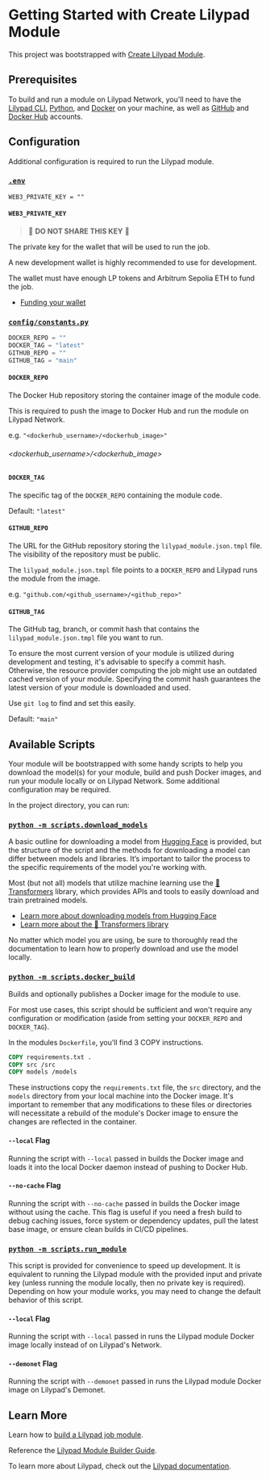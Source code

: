 # Getting Started with Create Lilypad Module

This project was bootstrapped with [Create Lilypad Module](https://github.com/DevlinRocha/create-lilypad-module).

## Prerequisites

To build and run a module on Lilypad Network, you'll need to have the [Lilypad CLI](https://docs.lilypad.tech/lilypad/lilypad-testnet/install-run-requirements), [Python](https://www.python.org/), and [Docker](https://www.docker.com/) on your machine, as well as [GitHub](https://github.com/) and [Docker Hub](https://hub.docker.com/) accounts.

## Configuration

Additional configuration is required to run the Lilypad module.

### [`.env`](.env)

```
WEB3_PRIVATE_KEY = ""
```

#### `WEB3_PRIVATE_KEY`

> 🚨 **DO NOT SHARE THIS KEY** 🚨

The private key for the wallet that will be used to run the job.

A new development wallet is highly recommended to use for development.

The wallet must have enough LP tokens and Arbitrum Sepolia ETH to fund the job.

- [Funding your wallet](https://docs.lilypad.tech/lilypad/lilypad-testnet/quick-start/funding-your-wallet-from-faucet)

### [`config/constants.py`](./config/constants.py)

```python
DOCKER_REPO = ""
DOCKER_TAG = "latest"
GITHUB_REPO = ""
GITHUB_TAG = "main"
```

#### `DOCKER_REPO`

The Docker Hub repository storing the container image of the module code.

This is required to push the image to Docker Hub and run the module on Lilypad Network.

e.g. `"<dockerhub_username>/<dockerhub_image>"`

###### <dockerhub_username>/<dockerhub_image>

#### `DOCKER_TAG`

The specific tag of the `DOCKER_REPO` containing the module code.

Default: `"latest"`

#### `GITHUB_REPO`

The URL for the GitHub repository storing the `lilypad_module.json.tmpl` file. The visibility of the repository must be public.

The `lilypad_module.json.tmpl` file points to a `DOCKER_REPO` and Lilypad runs the module from the image.

e.g. `"github.com/<github_username>/<github_repo>"`

#### `GITHUB_TAG`

The GitHub tag, branch, or commit hash that contains the `lilypad_module.json.tmpl` file you want to run.

To ensure the most current version of your module is utilized during development and testing, it's advisable to specify a commit hash. Otherwise, the resource provider computing the job might use an outdated cached version of your module. Specifying the commit hash guarantees the latest version of your module is downloaded and used.

Use `git log` to find and set this easily.

Default: `"main"`

## Available Scripts

Your module will be bootstrapped with some handy scripts to help you download the model(s) for your module, build and push Docker images, and run your module locally or on Lilypad Network. Some additional configuration may be required.

In the project directory, you can run:

### [`python -m scripts.download_models`](./scripts/download_models.py)

A basic outline for downloading a model from [Hugging Face](https://huggingface.co/) is provided, but the structure of the script and the methods for downloading a model can differ between models and libraries. It’s important to tailor the process to the specific requirements of the model you're working with.

Most (but not all) models that utilize machine learning use the [🤗 Transformers](https://huggingface.co/docs/transformers/index) library, which provides APIs and tools to easily download and train pretrained models.

- [Learn more about downloading models from Hugging Face](https://huggingface.co/docs/hub/en/models-downloading)
- [Learn more about the 🤗 Transformers library](https://huggingface.co/docs/hub/en/transformers)

No matter which model you are using, be sure to thoroughly read the documentation to learn how to properly download and use the model locally.

### [`python -m scripts.docker_build`](./scripts/docker_build.py)

Builds and optionally publishes a Docker image for the module to use.

For most use cases, this script should be sufficient and won't require any configuration or modification (aside from setting your `DOCKER_REPO` and `DOCKER_TAG`).

In the modules `Dockerfile`, you'll find 3 COPY instructions.

```Dockerfile
COPY requirements.txt .
COPY src /src
COPY models /models
```

These instructions copy the `requirements.txt` file, the `src` directory, and the `models` directory from your local machine into the Docker image. It's important to remember that any modifications to these files or directories will necessitate a rebuild of the module's Docker image to ensure the changes are reflected in the container.

#### `--local` Flag

Running the script with `--local` passed in builds the Docker image and loads it into the local Docker daemon instead of pushing to Docker Hub.

#### `--no-cache` Flag

Running the script with `--no-cache` passed in builds the Docker image without using the cache. This flag is useful if you need a fresh build to debug caching issues, force system or dependency updates, pull the latest base image, or ensure clean builds in CI/CD pipelines.

### [`python -m scripts.run_module`](./scripts/run_module.py)

This script is provided for convenience to speed up development. It is equivalent to running the Lilypad module with the provided input and private key (unless running the module locally, then no private key is required). Depending on how your module works, you may need to change the default behavior of this script.

#### `--local` Flag

Running the script with `--local` passed in runs the Lilypad module Docker image locally instead of on Lilypad's Network.

#### `--demonet` Flag

Running the script with `--demonet` passed in runs the Lilypad module Docker image on Lilypad's Demonet.

## Learn More

Learn how to [build a Lilypad job module](https://docs.lilypad.tech/lilypad/developer-resources/build-a-job-module).

Reference the [Lilypad Module Builder Guide](https://blog.lilypadnetwork.org/lilypad-module-builder-guide).

To learn more about Lilypad, check out the [Lilypad documentation](https://docs.lilypad.tech/lilypad).
